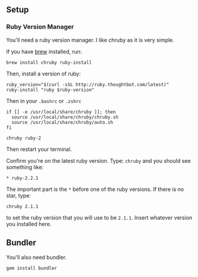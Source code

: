 ## Setup

### Ruby Version Manager

You'll need a ruby version manager. I like chruby as it is very simple.

If you have [brew](http://brew.sh) installed, run:

```shell
brew install chruby ruby-install
```

Then, install a version of ruby:

```shell
ruby_version="$(curl -sSL http://ruby.thoughtbot.com/latest)"
ruby-install "ruby $ruby-version"
```

Then in your `.bashrc` or `.zshrc`

```shell
if [[ -e /usr/local/share/chruby ]]; then
  source /usr/local/share/chruby/chruby.sh
  source /usr/local/share/chruby/auto.sh
fi

chruby ruby-2
```

Then restart your terminal.

Confirm you're on the latest ruby version. Type: `chruby` and you should see something like:

```shell
* ruby-2.2.1
```

The important part is the `*` before one of the ruby versions. If there is no star, type:

```shell
chruby 2.1.1
```

to set the ruby version that you will use to be `2.1.1`. Insert whatever version you installed here.

## Bundler

You'll also need bundler.

```shell
gem install bundler
```
